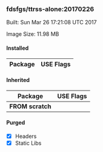 ### fdsfgs/ttrss-alone:20170226
Built: Sun Mar 26 17:21:08 UTC 2017

Image Size: 11.98 MB
#### Installed
Package | USE Flags
--------|----------
#### Inherited
Package | USE Flags
--------|----------
**FROM scratch** |
#### Purged
- [x] Headers
- [x] Static Libs
